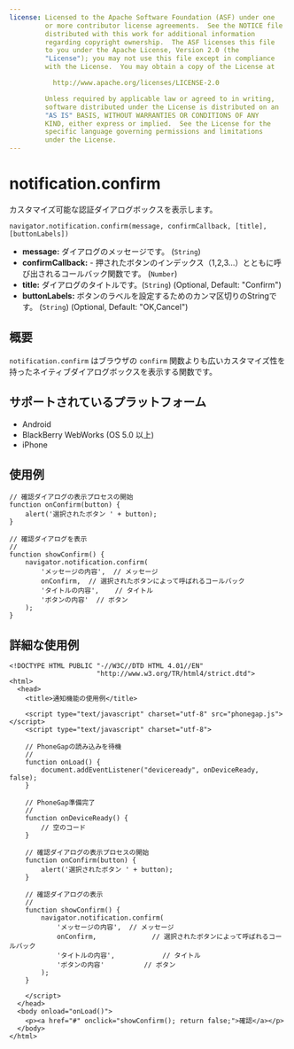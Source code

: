 ```yaml
---
license: Licensed to the Apache Software Foundation (ASF) under one
         or more contributor license agreements.  See the NOTICE file
         distributed with this work for additional information
         regarding copyright ownership.  The ASF licenses this file
         to you under the Apache License, Version 2.0 (the
         "License"); you may not use this file except in compliance
         with the License.  You may obtain a copy of the License at

           http://www.apache.org/licenses/LICENSE-2.0

         Unless required by applicable law or agreed to in writing,
         software distributed under the License is distributed on an
         "AS IS" BASIS, WITHOUT WARRANTIES OR CONDITIONS OF ANY
         KIND, either express or implied.  See the License for the
         specific language governing permissions and limitations
         under the License.
---
```


notification.confirm
====================

カスタマイズ可能な認証ダイアログボックスを表示します。

    navigator.notification.confirm(message, confirmCallback, [title], [buttonLabels])

- __message:__ ダイアログのメッセージです。 (`String`)
- __confirmCallback:__ - 押されたボタンのインデックス（1,2,3...）とともに呼び出されるコールバック関数です。 (`Number`)
- __title:__ ダイアログのタイトルです。(`String`) (Optional, Default: "Confirm")
- __buttonLabels:__ ボタンのラベルを設定するためのカンマ区切りのStringです。 (`String`) (Optional, Default: "OK,Cancel")
    
概要
-----------

 `notification.confirm` はブラウザの `confirm` 関数よりも広いカスタマイズ性を持ったネイティブダイアログボックスを表示する関数です。

サポートされているプラットフォーム
-------------------

- Android
- BlackBerry WebWorks (OS 5.0 以上)
- iPhone

使用例
-------------

	// 確認ダイアログの表示プロセスの開始
	function onConfirm(button) {
		alert('選択されたボタン ' + button);
	}

    // 確認ダイアログを表示
    //
    function showConfirm() {
        navigator.notification.confirm(
	        'メッセージの内容',  // メッセージ
			onConfirm,	// 選択されたボタンによって呼ばれるコールバック
	        'タイトルの内容',    // タイトル
	        'ボタンの内容'  // ボタン
        );
    }
        
詳細な使用例
------------

    <!DOCTYPE HTML PUBLIC "-//W3C//DTD HTML 4.01//EN"
                          "http://www.w3.org/TR/html4/strict.dtd">
    <html>
      <head>
        <title>通知機能の使用例</title>

        <script type="text/javascript" charset="utf-8" src="phonegap.js"></script>
        <script type="text/javascript" charset="utf-8">

        // PhoneGapの読み込みを待機
        //
        function onLoad() {
            document.addEventListener("deviceready", onDeviceReady, false);
        }

        // PhoneGap準備完了
        //
        function onDeviceReady() {
            // 空のコード
        }
    
		// 確認ダイアログの表示プロセスの開始
		function onConfirm(button) {
			alert('選択されたボタン ' + button);
		}

        // 確認ダイアログの表示
        //
        function showConfirm() {
            navigator.notification.confirm(
		        'メッセージの内容',  // メッセージ
				onConfirm,				// 選択されたボタンによって呼ばれるコールバック
		        'タイトルの内容',            // タイトル
		        'ボタンの内容'          // ボタン
            );
        }
    
        </script>
      </head>
      <body onload="onLoad()">
        <p><a href="#" onclick="showConfirm(); return false;">確認</a></p>
      </body>
    </html>